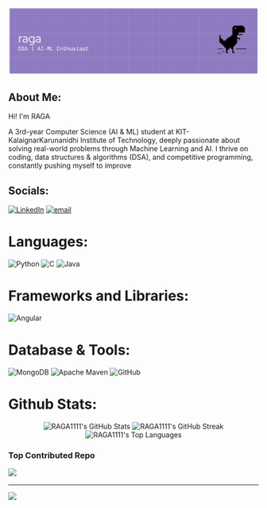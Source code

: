 ![Header](./github-header-banner.png)
## About Me:
Hi! I'm RAGA

A 3rd-year Computer Science (AI & ML) student at KIT-KalaignarKarunanidhi Institute of Technology, deeply passionate about solving real-world problems through Machine Learning and AI. I thrive on coding, data structures & algorithms (DSA), and competitive programming, constantly pushing myself to improve


## Socials:
[![LinkedIn](https://img.shields.io/badge/LinkedIn-%230077B5.svg?logo=linkedin&logoColor=white)](https://linkedin.com/in/raga-t) [![email](https://img.shields.io/badge/Email-D14836?logo=gmail&logoColor=white)](mailto:kit27.am40@gmail.com) 

# Languages:
![Python](https://img.shields.io/badge/python-3670A0?style=for-the-badge&logo=python&logoColor=ffdd54)
![C](https://img.shields.io/badge/c-%2300599C.svg?style=for-the-badge&logo=c&logoColor=white)
![Java](https://img.shields.io/badge/java-%23ED8B00.svg?style=for-the-badge&logo=openjdk&logoColor=white)

# Frameworks and Libraries:
![Angular](https://img.shields.io/badge/angular-%23DD0031.svg?style=for-the-badge&logo=angular&logoColor=white)

# Database & Tools:
![MongoDB](https://img.shields.io/badge/MongoDB-%234ea94b.svg?style=for-the-badge&logo=mongodb&logoColor=white)
![Apache Maven](https://img.shields.io/badge/Apache%20Maven-C71A36?style=for-for-the-badge&logo=Apache%20Maven&logoColor=white)
![GitHub](https://img.shields.io/badge/github-%23121011.svg?style=for-the-badge&logo=github&logoColor=white)

# Github Stats:
<p align="center">
    <img src="https://github-readme-stats.vercel.app/api?username=RAGA1111&theme=algolia&hide_border=true&include_all_commits=false&count_private=false" alt="RAGA1111's GitHub Stats"/>
    <img src="https://nirzak-streak-stats.vercel.app/?user=RAGA1111&theme=algolia&hide_border=true" alt="RAGA1111's GitHub Streak"/>
    <img src="https://github-readme-stats.vercel.app/api/top-langs/?username=RAGA1111&theme=algolia&hide_border=true&include_all_commits=false&count_private=false&layout=compact" alt="RAGA1111's Top Languages"/>
</p>


### Top Contributed Repo
![](https://github-contributor-stats.vercel.app/api?username=RAGA1111&limit=5&theme=dark&combine_all_yearly_contributions=true)

---
[![](https://visitcount.itsvg.in/api?id=RAGA1111&icon=0&color=0)](https://visitcount.itsvg.in)

<!-- Proudly created with GPRM ( https://gprm.itsvg.in ) -->
